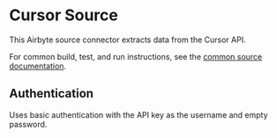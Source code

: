 # Cursor Source

This Airbyte source connector extracts data from the Cursor API.

For common build, test, and run instructions, see the [common source documentation](../README.md#common-development-instructions).

## Authentication

Uses basic authentication with the API key as the username and empty password.